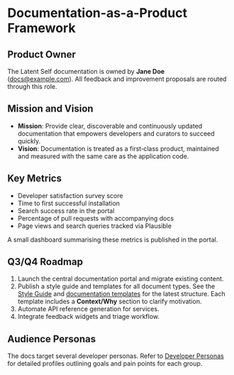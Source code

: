 # Documentation-as-a-Product Framework

## Product Owner

The Latent Self documentation is owned by **Jane Doe** (docs@example.com). All
feedback and improvement proposals are routed through this role.

## Mission and Vision

- **Mission**: Provide clear, discoverable and continuously updated
  documentation that empowers developers and curators to succeed quickly.
- **Vision**: Documentation is treated as a first‑class product, maintained and
  measured with the same care as the application code.

## Key Metrics

- Developer satisfaction survey score
- Time to first successful installation
- Search success rate in the portal
- Percentage of pull requests with accompanying docs
- Page views and search queries tracked via Plausible

A small dashboard summarising these metrics is published in the portal.

## Q3/Q4 Roadmap

1. Launch the central documentation portal and migrate existing content.
2. Publish a style guide and templates for all document types.
   See the [Style Guide](style_guide.md) and
   [documentation templates](templates/) for the latest structure. Each template
   includes a **Context/Why** section to clarify motivation.
3. Automate API reference generation for services.
4. Integrate feedback widgets and triage workflow.


## Audience Personas

The docs target several developer personas. Refer to [Developer Personas](personas/index.md) for detailed profiles outlining goals and pain points for each group.
